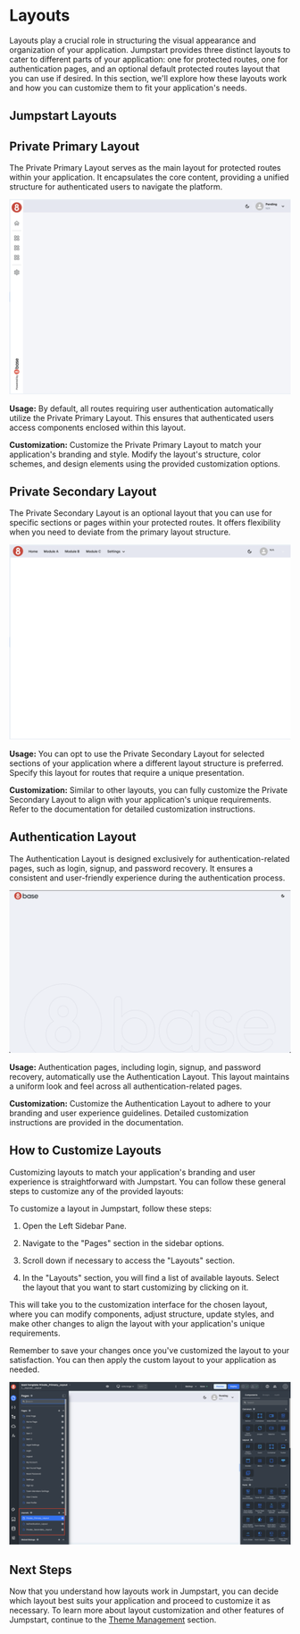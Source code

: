 # Layouts

Layouts play a crucial role in structuring the visual appearance and organization of your application. Jumpstart provides three distinct layouts to cater to different parts of your application: one for protected routes, one for authentication pages, and an optional default protected routes layout that you can use if desired. In this section, we'll explore how these layouts work and how you can customize them to fit your application's needs.

## Jumpstart Layouts

## Private Primary Layout

The Private Primary Layout serves as the main layout for protected routes within your application. It encapsulates the core content, providing a unified structure for authenticated users to navigate the platform.

![Private Primary Layout](./assets/privatePrimaryLayout.png)

**Usage:** By default, all routes requiring user authentication automatically utilize the Private Primary Layout. This ensures that authenticated users access components enclosed within this layout.

**Customization:** Customize the Private Primary Layout to match your application's branding and style. Modify the layout's structure, color schemes, and design elements using the provided customization options.

## Private Secondary Layout

The Private Secondary Layout is an optional layout that you can use for specific sections or pages within your protected routes. It offers flexibility when you need to deviate from the primary layout structure.

![Private Secondary Layout](./assets/privateSecondaryLayout.png)

**Usage:** You can opt to use the Private Secondary Layout for selected sections of your application where a different layout structure is preferred. Specify this layout for routes that require a unique presentation.

**Customization:** Similar to other layouts, you can fully customize the Private Secondary Layout to align with your application's unique requirements. Refer to the documentation for detailed customization instructions.

## Authentication Layout

The Authentication Layout is designed exclusively for authentication-related pages, such as login, signup, and password recovery. It ensures a consistent and user-friendly experience during the authentication process.

![Authentication Layout](./assets/authenticationLayout.png)

**Usage:** Authentication pages, including login, signup, and password recovery, automatically use the Authentication Layout. This layout maintains a uniform look and feel across all authentication-related pages.

**Customization:** Customize the Authentication Layout to adhere to your branding and user experience guidelines. Detailed customization instructions are provided in the documentation.

## How to Customize Layouts

Customizing layouts to match your application's branding and user experience is straightforward with Jumpstart. You can follow these general steps to customize any of the provided layouts:

To customize a layout in Jumpstart, follow these steps:

1. Open the Left Sidebar Pane.

2. Navigate to the "Pages" section in the sidebar options.

3. Scroll down if necessary to access the "Layouts" section.

5. In the "Layouts" section, you will find a list of available layouts. Select the layout that you want to start customizing by clicking on it.

This will take you to the customization interface for the chosen layout, where you can modify components, adjust structure, update styles, and make other changes to align the layout with your application's unique requirements.

Remember to save your changes once you've customized the layout to your satisfaction. You can then apply the custom layout to your application as needed.

![Customize Layout](./assets/customizeLayouts.png)

## Next Steps

Now that you understand how layouts work in Jumpstart, you can decide which layout best suits your application and proceed to customize it as necessary. To learn more about layout customization and other features of Jumpstart, continue to the [Theme Management](#theme-management) section.
